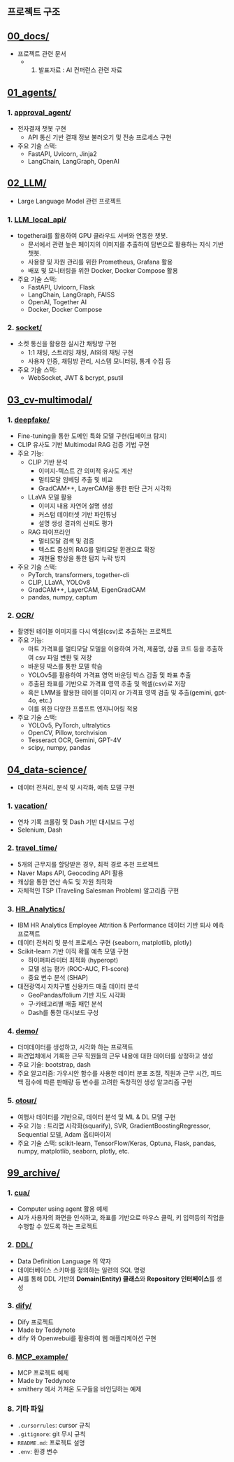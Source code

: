 ## 프로젝트 구조

## [00_docs/](00_docs/)
- 프로젝트 관련 문서
  - 1. 발표자료 : AI 컨퍼런스 관련 자료

## [01_agents/](01_agents/)
### 1. [approval_agent/](01_agents/approval_agent/)
- 전자결재 챗봇 구현
  - API 통신 기반 결재 정보 불러오기 및 전송 프로세스 구현
- 주요 기술 스택: 
  - FastAPI, Uvicorn, Jinja2
  - LangChain, LangGraph, OpenAI


## [02_LLM/](02_LLM/)
- Large Language Model 관련 프로젝트
### 1. [LLM_local_api/](02_LLM/LLM_local_api/)
- togetherai를 활용하여 GPU 클라우드 서버와 연동한 챗봇. 
  - 문서에서 관련 높은 페이지의 이미지를 추출하여 답변으로 활용하는 지식 기반 챗봇.
  - 사용량 및 자원 관리를 위한 Prometheus, Grafana 활용
  - 배포 및 모니터링을 위한 Docker, Docker Compose 활용
- 주요 기술 스택: 
  - FastAPI, Uvicorn, Flask
  - LangChain, LangGraph, FAISS
  - OpenAI, Together AI
  - Docker, Docker Compose

### 2. [socket/](02_LLM/socket/)
- 소켓 통신을 활용한 실시간 채팅방 구현
  - 1:1 채팅, 스트리밍 채팅, AI와의 채팅 구현
  - 사용자 인증, 채팅방 관리, 시스템 모니터링, 통계 수집 등
- 주요 기술 스택: 
  - WebSocket, JWT & bcrypt, psutil

## [03_cv-multimodal/](03_cv-multimodal/)
### 1. [deepfake/](03_cv-multimodal/deepfake/)
- Fine-tuning을 통한 도메인 특화 모델 구현(딥페이크 탐지)
- CLIP 유사도 기반 Multimodal RAG 검증 기법 구현
- 주요 기능:
  - CLIP 기반 분석
    - 이미지-텍스트 간 의미적 유사도 계산
    - 멀티모달 임베딩 추출 및 비교
    - GradCAM++, LayerCAM을 통한 판단 근거 시각화
  - LLaVA 모델 활용
    - 이미지 내용 자연어 설명 생성
    - 커스텀 데이터셋 기반 파인튜닝
    - 설명 생성 결과의 신뢰도 평가
  - RAG 파이프라인
    - 멀티모달 검색 및 검증
    - 텍스트 중심의 RAG를 멀티모달 환경으로 확장
    - 재현율 향상을 통한 탐지 누락 방지
- 주요 기술 스택:
  - PyTorch, transformers, together-cli
  - CLIP, LLaVA, YOLOv8
  - GradCAM++, LayerCAM, EigenGradCAM
  - pandas, numpy, captum

### 2. [OCR/](03_cv-multimodal/OCR/)
- 촬영된 테이블 이미지를 다시 엑셀(csv)로 추출하는 프로젝트
- 주요 기능:
  - 마트 가격표를 멀티모달 모델을 이용하여 가격, 제품명, 상품 코드 등을 추출하여 csv 파일 변환 및 저장
  - 바운딩 박스를 통한 모델 학습
  - YOLOv5를 활용하여 가격표 영역 바운딩 박스 검출 및 좌표 추출
  - 추출된 좌표를 기반으로 가격표 영역 추출 및 엑셀(csv)로 저장
  - 혹은 LMM을 활용한 테이블 이미지 or 가격표 영역 검출 및 추출(gemini, gpt-4o, etc.)
  - 이를 위한 다양한 프롬프트 엔지니어링 적용
- 주요 기술 스택: 
  - YOLOv5, PyTorch, ultralytics
  - OpenCV, Pillow, torchvision
  - Tesseract OCR, Gemini, GPT-4V
  - scipy, numpy, pandas


## [04_data-science/](04_data-science/)
  - 데이터 전처리, 분석 및 시각화, 예측 모델 구현
  ### 1. [vacation/](04_data-science/vacation/)
  - 연차 기록 크롤링 및 Dash 기반 대시보드 구성
  - Selenium, Dash
  ### 2. [travel_time/](04_data-science/travel_time/)
  - 5개의 근무지를 할당받은 경우, 최적 경로 추천 프로젝트
  - Naver Maps API, Geocoding API 활용
  - 캐싱을 통한 연산 속도 및 자원 최적화
  - 자체적인 TSP (Traveling Salesman Problem) 알고리즘 구현
  ### 3. [HR_Analytics/](04_data-science/HR_Analytics/) 
  - IBM HR Analytics Employee Attrition & Performance 데이터 기반 퇴사 예측 프로젝트
  - 데이터 전처리 및 분석 프로세스 구현 (seaborn, matplotlib, plotly)
  - Scikit-learn 기반 이직 확률 예측 모델 구현
    - 하이퍼파라미터 최적화 (hyperopt)
    - 모델 성능 평가 (ROC-AUC, F1-score)
    - 중요 변수 분석 (SHAP)
  - 대전광역시 자치구별 신용카드 매출 데이터 분석
    - GeoPandas/folium 기반 지도 시각화
    - 구·카테고리별 매출 패턴 분석
    - Dash를 통한 대시보드 구성
  ### 4. [demo/](04_data-science/demo/) 
  - 더미데이터를 생성하고, 시각화 하는 프로젝트
  - 파견업체에서 기록한 근무 직원들의 근무 내용에 대한 데이터를 상정하고 생성
  - 주요 기술: bootstrap, dash
  - 주요 알고리즘: 가우시안 함수를 사용한 데이터 분포 조절, 직원과 근무 시간, 피드백 점수에 따른 판매량 등 변수를 고려한 독창적인 생성 알고리즘 구현
  ### 5. [otour/](04_data-science/otour/)
  - 여행사 데이터를 기반으로, 데이터 분석 및 ML & DL 모델 구현
  - 주요 기능 : 트리맵 시각화(squarify), SVR, GradientBoostingRegressor, Sequential 모델, Adam 옵티마이저
  - 주요 기술 스택:  scikit-learn, TensorFlow/Keras, Optuna, Flask, pandas, numpy, matplotlib, seaborn, plotly, etc.

## [99_archive/](99_archive/)
  ### 1. [cua/](99_archive/cua/)
  - Computer using agent 활용 예제
  - AI가 사용자의 화면을 인식하고, 좌표를 기반으로 마우스 클릭, 키 입력등의 작업을 수행할 수 있도록 하는 프로젝트

  ### 2. [DDL/](99_archive/DDL/)
  - Data Definition Language 의 약자
  - 데이터베이스 스키마를 정의하는 일련의 SQL 명령
  - AI를 통해 DDL 기반의  **Domain(Entity) 클래스**와 **Repository 인터페이스**를 생성

  ### 3. [dify/](99_archive/dify/)
  - Dify 프로젝트
  - Made by Teddynote
  - dify 와 Openwebui를 활용하여 웹 애플리케이션 구현

  ### 6. [MCP_example/](99_archive/MCP_example/)
  - MCP 프로젝트 예제
  - Made by Teddynote
  - smithery 에서 가져온 도구들을 바인딩하는 예제 

### 8. 기타 파일
- `.cursorrules`: cursor 규칙
- `.gitignore`: git 무시 규칙
- `README.md`: 프로젝트 설명
- `.env`: 환경 변수
